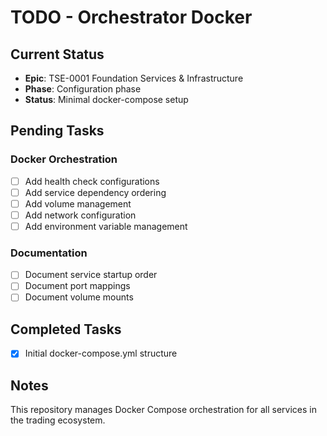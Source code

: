 # TODO - Orchestrator Docker

## Current Status
- **Epic**: TSE-0001 Foundation Services & Infrastructure
- **Phase**: Configuration phase
- **Status**: Minimal docker-compose setup

## Pending Tasks

### Docker Orchestration
- [ ] Add health check configurations
- [ ] Add service dependency ordering
- [ ] Add volume management
- [ ] Add network configuration
- [ ] Add environment variable management

### Documentation
- [ ] Document service startup order
- [ ] Document port mappings
- [ ] Document volume mounts

## Completed Tasks

- [x] Initial docker-compose.yml structure

## Notes

This repository manages Docker Compose orchestration for all services in the trading ecosystem.
